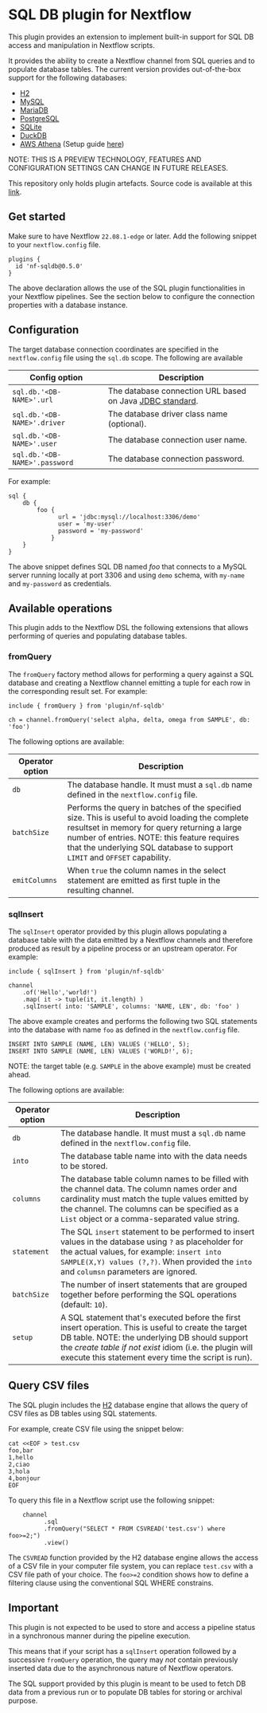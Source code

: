 # SQL DB plugin for Nextflow

This plugin provides an extension to implement built-in support for SQL DB access and manipulation in Nextflow scripts.

It provides the ability to create a Nextflow channel from SQL queries and to populate database tables.
The current version provides out-of-the-box support for the following databases:

* [H2](https://www.h2database.com)
* [MySQL](https://www.mysql.com/)
* [MariaDB](https://mariadb.org/)
* [PostgreSQL](https://www.postgresql.org/)
* [SQLite](https://www.sqlite.org/index.html)
* [DuckDB](https://duckdb.org/)
* [AWS Athena](https://aws.amazon.com/athena/) (Setup guide [here](/docs/aws-athena.md))

NOTE: THIS IS A PREVIEW TECHNOLOGY, FEATURES AND CONFIGURATION SETTINGS CAN CHANGE IN FUTURE RELEASES.

This repository only holds plugin artefacts. Source code is available at this [link](https://github.com/nextflow-io/nextflow/tree/master/plugins/nf-sqldb).

## Get started
  
Make sure to have Nextflow `22.08.1-edge` or later. Add the following snippet to your `nextflow.config` file.

```
plugins {
  id 'nf-sqldb@0.5.0'
}
```

The above declaration allows the use of the SQL plugin functionalities in your Nextflow pipelines.
See the section below to configure the connection properties with a database instance.

## Configuration

The target database connection coordinates are specified in the `nextflow.config` file using the
`sql.db` scope. The following are available

| Config option                      | Description                  |
|---                                 |---                         |
| `sql.db.'<DB-NAME>'.url`      | The database connection URL based on Java [JDBC standard](https://docs.oracle.com/javase/tutorial/jdbc/basics/connecting.html#db_connection_url).
| `sql.db.'<DB-NAME>'.driver`   | The database driver class name (optional).
| `sql.db.'<DB-NAME>'.user`     | The database connection user name.
| `sql.db.'<DB-NAME>'.password` | The database connection password.

For example:

```
sql {
    db {
        foo {
              url = 'jdbc:mysql://localhost:3306/demo'
              user = 'my-user'
              password = 'my-password'
            }
    }
}

```

The above snippet defines SQL DB named *foo* that connects to a MySQL server running locally at port 3306 and
using `demo` schema, with `my-name` and `my-password` as credentials.

## Available operations

This plugin adds to the Nextflow DSL the following extensions that allows performing of queries and populating database tables.

### fromQuery

The `fromQuery` factory method allows for performing a query against a SQL database and creating a Nextflow channel emitting
a tuple for each row in the corresponding result set. For example:

```
include { fromQuery } from 'plugin/nf-sqldb'

ch = channel.fromQuery('select alpha, delta, omega from SAMPLE', db: 'foo')
```

The following options are available:

| Operator option  | Description                  |
|---             |---                         |
| `db`              | The database handle. It must must a `sql.db` name defined in the `nextflow.config` file.
| `batchSize`       | Performs the query in batches of the specified size. This is useful to avoid loading the complete resultset in memory for query returning a large number of entries. NOTE: this feature requires that the underlying SQL database to support `LIMIT` and `OFFSET` capability.
| `emitColumns`     | When `true` the column names in the select statement are emitted as first tuple in the resulting channel.

### sqlInsert

The `sqlInsert` operator provided by this plugin allows populating a database table with the data emitted
by a Nextflow channels and therefore produced as result by a pipeline process or an upstream operator. For example:

```
include { sqlInsert } from 'plugin/nf-sqldb'

channel
    .of('Hello','world!')
    .map( it -> tuple(it, it.length) )
    .sqlInsert( into: 'SAMPLE', columns: 'NAME, LEN', db: 'foo' )

```

The above example creates and performs the following two SQL statements into the database with name `foo` as defined
in the `nextflow.config` file.

```
INSERT INTO SAMPLE (NAME, LEN) VALUES ('HELLO', 5);
INSERT INTO SAMPLE (NAME, LEN) VALUES ('WORLD!', 6);
```

NOTE: the target table (e.g. `SAMPLE` in the above example) must be created ahead.

The following options are available:

| Operator option   | Description                  |
|-------------------|---                         |
| `db`              | The database handle. It must must a `sql.db` name defined in the `nextflow.config` file.
| `into`            | The database table name into with the data needs to be stored.
| `columns`         | The database table column names to be filled with the channel data. The column names order and cardinality must match the tuple values emitted by the channel. The columns can be specified as a `List` object or a comma-separated value string.
| `statement`       | The SQL `insert` statement to be performed to insert values in the database using `?` as placeholder for the actual values, for example: `insert into SAMPLE(X,Y) values (?,?)`. When provided the `into` and `columsn` parameters are ignored.
| `batchSize`       | The number of insert statements that are grouped together before performing the SQL operations (default: `10`).
| `setup`           | A SQL statement that's executed before the first insert operation. This is useful to create the target DB table. NOTE: the underlying DB should support the *create table if not exist* idiom (i.e. the plugin will execute this statement every time the script is run).

## Query CSV files

The SQL plugin includes the [H2](https://www.h2database.com/html/main.html) database engine that allows the query of CSV files
as DB tables using SQL statements.

For example, create CSV file using the snippet below:

```
cat <<EOF > test.csv
foo,bar
1,hello
2,ciao
3,hola
4,bonjour
EOF
```

To query this file in a Nextflow script use the following snippet:

```nextflow
    channel
          .sql
          .fromQuery("SELECT * FROM CSVREAD('test.csv') where foo>=2;")
          .view()
```

The `CSVREAD` function provided by the H2 database engine allows the access of a CSV file in your computer file system,
you can replace `test.csv` with a CSV file path of your choice. The `foo>=2` condition shows how to define a filtering
clause using the conventional SQL WHERE constrains.

## Important

This plugin is not expected to be used to store and access a pipeline status in a synchronous manner during the pipeline
execution.

This means that if your script has a `sqlInsert` operation followed by a successive `fromQuery` operation, the query
may *not* contain previously inserted data due to the asynchronous nature of Nextflow operators.

The SQL support provided by this plugin is meant to be used to fetch DB data from a previous run or to populate DB tables
for storing or archival purpose.

